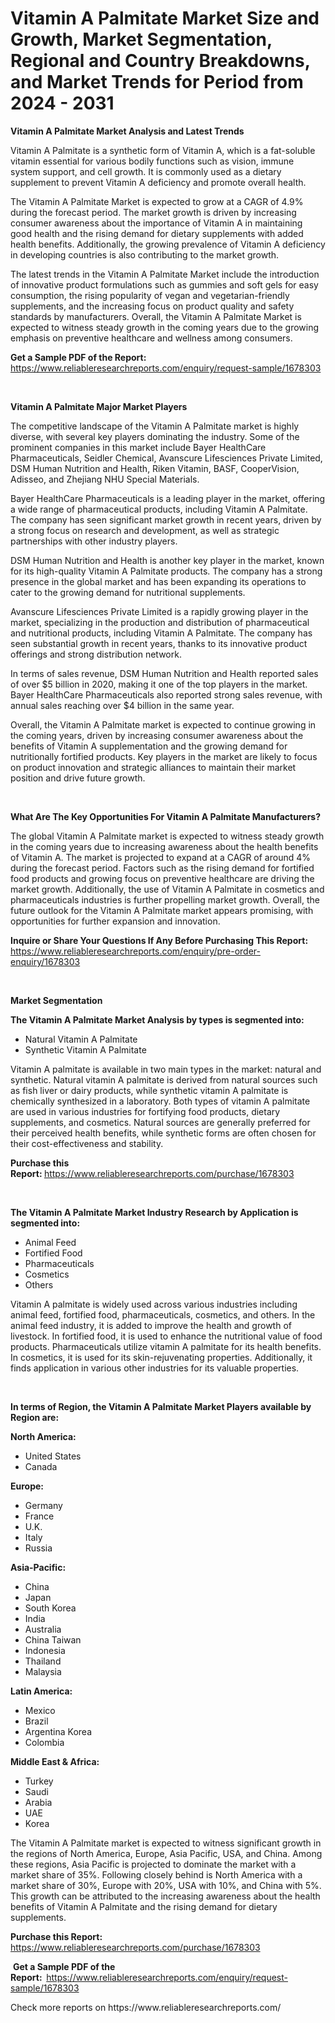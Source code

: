 <p><h1>Vitamin A Palmitate Market Size and Growth, Market Segmentation, Regional and Country Breakdowns, and Market Trends for Period from 2024 -  2031</h1></p><p><strong>Vitamin A Palmitate Market Analysis and Latest Trends</strong></p>
<p><p>Vitamin A Palmitate is a synthetic form of Vitamin A, which is a fat-soluble vitamin essential for various bodily functions such as vision, immune system support, and cell growth. It is commonly used as a dietary supplement to prevent Vitamin A deficiency and promote overall health.</p><p>The Vitamin A Palmitate Market is expected to grow at a CAGR of 4.9% during the forecast period. The market growth is driven by increasing consumer awareness about the importance of Vitamin A in maintaining good health and the rising demand for dietary supplements with added health benefits. Additionally, the growing prevalence of Vitamin A deficiency in developing countries is also contributing to the market growth.</p><p>The latest trends in the Vitamin A Palmitate Market include the introduction of innovative product formulations such as gummies and soft gels for easy consumption, the rising popularity of vegan and vegetarian-friendly supplements, and the increasing focus on product quality and safety standards by manufacturers. Overall, the Vitamin A Palmitate Market is expected to witness steady growth in the coming years due to the growing emphasis on preventive healthcare and wellness among consumers.</p></p>
<p><strong>Get a Sample PDF of the Report:&nbsp;</strong> <a href="https://www.reliableresearchreports.com/enquiry/request-sample/1678303">https://www.reliableresearchreports.com/enquiry/request-sample/1678303</a></p>
<p>&nbsp;</p>
<p><strong>Vitamin A Palmitate Major Market Players</strong></p>
<p><p>The competitive landscape of the Vitamin A Palmitate market is highly diverse, with several key players dominating the industry. Some of the prominent companies in this market include Bayer HealthCare Pharmaceuticals, Seidler Chemical, Avanscure Lifesciences Private Limited, DSM Human Nutrition and Health, Riken Vitamin, BASF, CooperVision, Adisseo, and Zhejiang NHU Special Materials.</p><p>Bayer HealthCare Pharmaceuticals is a leading player in the market, offering a wide range of pharmaceutical products, including Vitamin A Palmitate. The company has seen significant market growth in recent years, driven by a strong focus on research and development, as well as strategic partnerships with other industry players.</p><p>DSM Human Nutrition and Health is another key player in the market, known for its high-quality Vitamin A Palmitate products. The company has a strong presence in the global market and has been expanding its operations to cater to the growing demand for nutritional supplements.</p><p>Avanscure Lifesciences Private Limited is a rapidly growing player in the market, specializing in the production and distribution of pharmaceutical and nutritional products, including Vitamin A Palmitate. The company has seen substantial growth in recent years, thanks to its innovative product offerings and strong distribution network.</p><p>In terms of sales revenue, DSM Human Nutrition and Health reported sales of over $5 billion in 2020, making it one of the top players in the market. Bayer HealthCare Pharmaceuticals also reported strong sales revenue, with annual sales reaching over $4 billion in the same year.</p><p>Overall, the Vitamin A Palmitate market is expected to continue growing in the coming years, driven by increasing consumer awareness about the benefits of Vitamin A supplementation and the growing demand for nutritionally fortified products. Key players in the market are likely to focus on product innovation and strategic alliances to maintain their market position and drive future growth.</p></p>
<p>&nbsp;</p>
<p><strong>What Are The Key Opportunities For Vitamin A Palmitate Manufacturers?</strong></p>
<p><p>The global Vitamin A Palmitate market is expected to witness steady growth in the coming years due to increasing awareness about the health benefits of Vitamin A. The market is projected to expand at a CAGR of around 4% during the forecast period. Factors such as the rising demand for fortified food products and growing focus on preventive healthcare are driving the market growth. Additionally, the use of Vitamin A Palmitate in cosmetics and pharmaceuticals industries is further propelling market growth. Overall, the future outlook for the Vitamin A Palmitate market appears promising, with opportunities for further expansion and innovation.</p></p>
<p><strong>Inquire or Share Your Questions If Any Before Purchasing This Report:</strong> <a href="https://www.reliableresearchreports.com/enquiry/pre-order-enquiry/1678303">https://www.reliableresearchreports.com/enquiry/pre-order-enquiry/1678303</a></p>
<p>&nbsp;</p>
<p><strong>Market Segmentation</strong></p>
<p><strong>The Vitamin A Palmitate Market Analysis by types is segmented into:</strong></p>
<p><ul><li>Natural Vitamin A Palmitate</li><li>Synthetic Vitamin A Palmitate</li></ul></p>
<p><p>Vitamin A palmitate is available in two main types in the market: natural and synthetic. Natural vitamin A palmitate is derived from natural sources such as fish liver or dairy products, while synthetic vitamin A palmitate is chemically synthesized in a laboratory. Both types of vitamin A palmitate are used in various industries for fortifying food products, dietary supplements, and cosmetics. Natural sources are generally preferred for their perceived health benefits, while synthetic forms are often chosen for their cost-effectiveness and stability.</p></p>
<p><strong>Purchase this Report:&nbsp;</strong><a href="https://www.reliableresearchreports.com/purchase/1678303">https://www.reliableresearchreports.com/purchase/1678303</a></p>
<p>&nbsp;</p>
<p><strong>The Vitamin A Palmitate Market Industry Research by Application is segmented into:</strong></p>
<p><ul><li>Animal Feed</li><li>Fortified Food</li><li>Pharmaceuticals</li><li>Cosmetics</li><li>Others</li></ul></p>
<p><p>Vitamin A palmitate is widely used across various industries including animal feed, fortified food, pharmaceuticals, cosmetics, and others. In the animal feed industry, it is added to improve the health and growth of livestock. In fortified food, it is used to enhance the nutritional value of food products. Pharmaceuticals utilize vitamin A palmitate for its health benefits. In cosmetics, it is used for its skin-rejuvenating properties. Additionally, it finds application in various other industries for its valuable properties.</p></p>
<p>&nbsp;</p>
<p><strong>In terms of Region, the Vitamin A Palmitate Market Players available by Region are:</strong></p>
<p>
    <p> <strong> North America: </strong>
        <ul>
            <li>United States</li>
            <li>Canada</li>
        </ul>
        </p> 
    <p> <strong> Europe: </strong>
        <ul>
            <li>Germany</li>
            <li>France</li>
            <li>U.K.</li>
            <li>Italy</li>
            <li>Russia</li>
        </ul>
        </p> 
    <p> <strong> Asia-Pacific: </strong>
        <ul>
            <li>China</li>
            <li>Japan</li>
            <li>South Korea</li>
            <li>India</li>
            <li>Australia</li>
            <li>China Taiwan</li>
            <li>Indonesia</li>
            <li>Thailand</li>
            <li>Malaysia</li>
        </ul>
        </p> 
    <p> <strong> Latin America: </strong>
        <ul>
            <li>Mexico</li>
            <li>Brazil</li>
            <li>Argentina Korea</li>
            <li>Colombia</li>
        </ul>
        </p> 
    <p> <strong> Middle East & Africa: </strong>
        <ul>
            <li>Turkey</li>
            <li>Saudi</li>
            <li>Arabia</li>
            <li>UAE</li>
            <li>Korea</li>
        </ul>
    </p>
    </p>
<p><p>The Vitamin A Palmitate market is expected to witness significant growth in the regions of North America, Europe, Asia Pacific, USA, and China. Among these regions, Asia Pacific is projected to dominate the market with a market share of 35%. Following closely behind is North America with a market share of 30%, Europe with 20%, USA with 10%, and China with 5%. This growth can be attributed to the increasing awareness about the health benefits of Vitamin A Palmitate and the rising demand for dietary supplements.</p></p>
<p><strong>Purchase this Report: </strong><a href="https://www.reliableresearchreports.com/purchase/1678303">https://www.reliableresearchreports.com/purchase/1678303</a></p>
<p>&nbsp;<strong>Get a Sample PDF of the Report:&nbsp;&nbsp;</strong><a href="https://www.reliableresearchreports.com/enquiry/request-sample/1678303">https://www.reliableresearchreports.com/enquiry/request-sample/1678303</a></p>
<p><strong></strong></p>
<p>Check more reports on https://www.reliableresearchreports.com/</p>